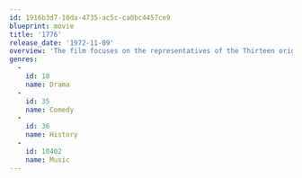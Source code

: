 ```yaml
---
id: 1916b3d7-10da-4735-ac5c-ca0bc4457ce9
blueprint: movie
title: '1776'
release_date: '1972-11-09'
overview: 'The film focuses on the representatives of the Thirteen original colonies who participated in the Second Continental Congress. 1776 depicts the three months of deliberation (and, oftentimes, acrimonious debate) that led up to the signing of one of the most important documents in the History of the United States, the Declaration of Independence.'
genres:
  -
    id: 18
    name: Drama
  -
    id: 35
    name: Comedy
  -
    id: 36
    name: History
  -
    id: 10402
    name: Music
---
```

